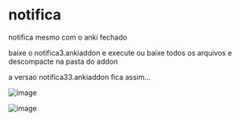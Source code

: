 # notifica
notifica mesmo com o anki fechado

baixe o notifica3.ankiaddon e execute ou baixe todos os arquivos e descompacte na pasta do addon

a versao notifica33.ankiaddon fica assim...

![image](https://github.com/user-attachments/assets/a814fe8a-d8c7-428e-aa9e-54808f250d35)

![image](https://github.com/user-attachments/assets/ceafd814-ffb1-4561-a605-912b324403a7)



